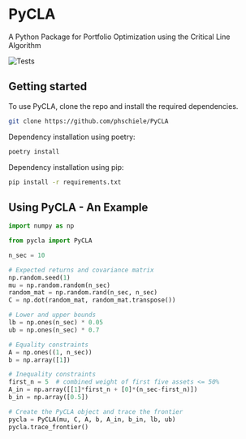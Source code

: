 # PyCLA

A Python Package for Portfolio Optimization using the Critical Line Algorithm

![Tests](http://github.com/phschiele/PyCLA/workflows/Tests/badge.svg?event=push)

## Getting started
To use PyCLA, clone the repo and install the required dependencies.

```bash
git clone https://github.com/phschiele/PyCLA
```
Dependency installation using poetry:
```bash
poetry install
```
Dependency installation using pip:
```bash
pip install -r requirements.txt
```


## Using PyCLA - An Example

```py
import numpy as np

from pycla import PyCLA

n_sec = 10

# Expected returns and covariance matrix
np.random.seed(1)
mu = np.random.random(n_sec)
random_mat = np.random.rand(n_sec, n_sec)
C = np.dot(random_mat, random_mat.transpose())

# Lower and upper bounds
lb = np.ones(n_sec) * 0.05
ub = np.ones(n_sec) * 0.7

# Equality constraints
A = np.ones((1, n_sec))
b = np.array([1])

# Inequality constraints
first_n = 5  # combined weight of first five assets <= 50%
A_in = np.array([[1]*first_n + [0]*(n_sec-first_n)])
b_in = np.array([0.5])

# Create the PyCLA object and trace the frontier
pycla = PyCLA(mu, C, A, b, A_in, b_in, lb, ub)
pycla.trace_frontier()

```
